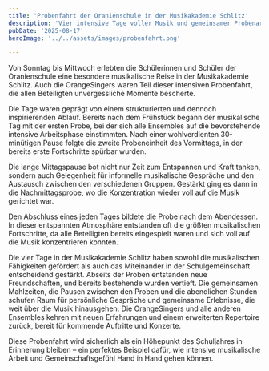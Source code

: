 ```yaml
---
title: 'Probenfahrt der Oranienschule in der Musikakademie Schlitz'
description: 'Vier intensive Tage voller Musik und gemeinsamer Probenarbeit'
pubDate: '2025-08-17'
heroImage: '../../assets/images/probenfahrt.png'

---
```


Von Sonntag bis Mittwoch erlebten die Schülerinnen und Schüler der Oranienschule eine besondere musikalische Reise in der Musikakademie Schlitz. Auch die OrangeSingers waren Teil dieser intensiven Probenfahrt, die allen Beteiligten unvergessliche Momente bescherte.

Die Tage waren geprägt von einem strukturierten und dennoch inspirierenden Ablauf. Bereits nach dem Frühstück begann der musikalische Tag mit der ersten Probe, bei der sich alle Ensembles auf die bevorstehende intensive Arbeitsphase einstimmten. Nach einer wohlverdienten 30-minütigen Pause folgte die zweite Probeneinheit des Vormittags, in der bereits erste Fortschritte spürbar wurden.

Die lange Mittagspause bot nicht nur Zeit zum Entspannen und Kraft tanken, sondern auch Gelegenheit für informelle musikalische Gespräche und den Austausch zwischen den verschiedenen Gruppen. Gestärkt ging es dann in die Nachmittagsprobe, wo die Konzentration wieder voll auf die Musik gerichtet war.

Den Abschluss eines jeden Tages bildete die Probe nach dem Abendessen. In dieser entspannten Atmosphäre entstanden oft die größten musikalischen Fortschritte, da alle Beteiligten bereits eingespielt waren und sich voll auf die Musik konzentrieren konnten.

Die vier Tage in der Musikakademie Schlitz haben sowohl die musikalischen Fähigkeiten gefördert als auch das Miteinander in der Schulgemeinschaft entscheidend gestärkt. Abseits der Proben entstanden neue Freundschaften, und bereits bestehende wurden vertieft. Die gemeinsamen Mahlzeiten, die Pausen zwischen den Proben und die abendlichen Stunden schufen Raum für persönliche Gespräche und gemeinsame Erlebnisse, die weit über die Musik hinausgehen. Die OrangeSingers und alle anderen Ensembles kehren mit neuen Erfahrungen und einem erweiterten Repertoire zurück, bereit für kommende Auftritte und Konzerte.

Diese Probenfahrt wird sicherlich als ein Höhepunkt des Schuljahres in Erinnerung bleiben – ein perfektes Beispiel dafür, wie intensive musikalische Arbeit und Gemeinschaftsgefühl Hand in Hand gehen können.